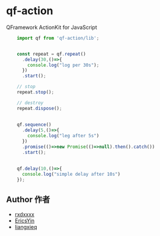 # qf-action
QFramework ActionKit for JavaScript


``` javascript
    import qf from 'qf-action/lib';


    const repeat = qf.repeat()
      .delay(30,()=>{
        console.log("log per 30s");
      })
      .start();

    // stop
    repeat.stop();

    // destroy
    repeat.dispose();
    
    
    qf.sequence()
      .delay(5,()=>{
        console.log("leg after 5s")
      })
      .promise(()=>new Promise(()=>null).then().catch())
      .start();
    
    
    qf.delay(10,()=>{
      console.log("simple delay after 10s")
    });
```

## Author 作者
* [rxdxxxx](https://github.com/rxdxxxx)
* [EricsYin](https://github.com/EricsYin)
* [liangxieq](https://github.com/liangxieq)
